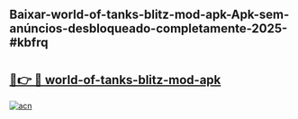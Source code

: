 ## Baixar-world-of-tanks-blitz-mod-apk-Apk-sem-anúncios-desbloqueado-completamente-2025-#kbfrq

# <h2><a href="https://ainizakaria.my?title=world-of-tanks-blitz-mod-apk&ref=20M">🔗👉 🔴 world-of-tanks-blitz-mod-apk</a></h2>

[![acn](https://github.com/user-attachments/assets/0f9c940e-d8b0-45ae-aac7-cd30a18b3e1c)](https://ainizakaria.my?title=world-of-tanks-blitz-mod-apk&ref=20M)

